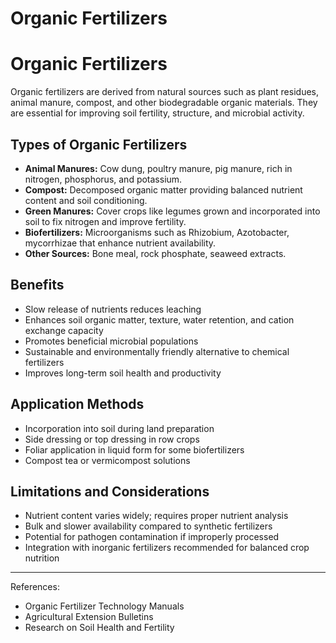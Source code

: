 # Organic Fertilizers

# Organic Fertilizers

Organic fertilizers are derived from natural sources such as plant residues, animal manure, compost, and other biodegradable organic materials. They are essential for improving soil fertility, structure, and microbial activity.

## Types of Organic Fertilizers

- **Animal Manures:** Cow dung, poultry manure, pig manure, rich in nitrogen, phosphorus, and potassium.
- **Compost:** Decomposed organic matter providing balanced nutrient content and soil conditioning.
- **Green Manures:** Cover crops like legumes grown and incorporated into soil to fix nitrogen and improve fertility.
- **Biofertilizers:** Microorganisms such as Rhizobium, Azotobacter, mycorrhizae that enhance nutrient availability.
- **Other Sources:** Bone meal, rock phosphate, seaweed extracts.

## Benefits

- Slow release of nutrients reduces leaching
- Enhances soil organic matter, texture, water retention, and cation exchange capacity
- Promotes beneficial microbial populations
- Sustainable and environmentally friendly alternative to chemical fertilizers
- Improves long-term soil health and productivity

## Application Methods

- Incorporation into soil during land preparation
- Side dressing or top dressing in row crops
- Foliar application in liquid form for some biofertilizers
- Compost tea or vermicompost solutions

## Limitations and Considerations

- Nutrient content varies widely; requires proper nutrient analysis
- Bulk and slower availability compared to synthetic fertilizers
- Potential for pathogen contamination if improperly processed
- Integration with inorganic fertilizers recommended for balanced crop nutrition

---

References:  
- Organic Fertilizer Technology Manuals  
- Agricultural Extension Bulletins  
- Research on Soil Health and Fertility  

